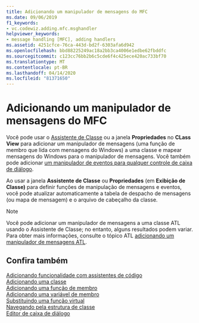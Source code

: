 ```yaml
---
title: Adicionando um manipulador de mensagens do MFC
ms.date: 09/06/2019
f1_keywords:
- vc.codewiz.adding.mfc.msghandler
helpviewer_keywords:
- message handling [MFC], adding handlers
ms.assetid: 4251cfce-76ca-443d-bd2f-6303afa6d942
ms.openlocfilehash: bbd88225249ac18a2bb3ca4006e1edbe62fbddfc
ms.sourcegitcommit: c123cc76bb2b6c5cde6f4c425ece420ac733bf70
ms.translationtype: MT
ms.contentlocale: pt-BR
ms.lasthandoff: 04/14/2020
ms.locfileid: "81371650"
---
```

# <a name="adding-an-mfc-message-handler"></a>Adicionando um manipulador de mensagens do MFC

Você pode usar o [Assistente de Classe](mfc-class-wizard.md) ou a janela **Propriedades** no **CLass View** para adicionar um manipulador de mensagens (uma função de membro que lida com mensagens do Windows) a uma classe e mapear mensagens do Windows para o manipulador de mensagens. Você também pode adicionar [um manipulador de eventos para qualquer controle de caixa de diálogo](../../windows/adding-event-handlers-for-dialog-box-controls.md).

Ao usar a janela **Assistente de Classe** ou **Propriedades** (em **Exibição de Classe)** para definir funções de manipulação de mensagens e eventos, você pode atualizar automaticamente a tabela de despacho de mensagens (ou mapa de mensagem) e o arquivo de cabeçalho da classe.

> [!NOTE]
> Você pode adicionar um manipulador de mensagens a uma classe ATL usando o Assistente de Classe; no entanto, alguns resultados podem variar. Para obter mais informações, consulte o tópico ATL [adicionando um manipulador de mensagens ATL](../../atl/adding-an-atl-message-handler.md).

## <a name="see-also"></a>Confira também

[Adicionando funcionalidade com assistentes de código](../../ide/adding-functionality-with-code-wizards-cpp.md)<br/>
[Adicionando uma classe](../../ide/adding-a-class-visual-cpp.md)<br/>
[Adicionando uma função de membro](../../ide/adding-a-member-function-visual-cpp.md)<br/>
[Adicionando uma variável de membro](../../ide/adding-a-member-variable-visual-cpp.md)<br/>
[Substituindo uma função virtual](../../ide/overriding-a-virtual-function-visual-cpp.md)<br/>
[Navegando pela estrutura de classe](../../ide/navigate-code-cpp.md)<br/>
[Editor de caixa de diálogo](../../windows/dialog-editor.md)
